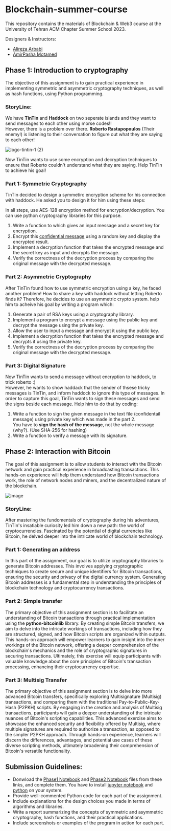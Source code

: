 # Blockchain-summer-course
This repository contains the materials of Blockchain &amp; Web3 course at the University of Tehran ACM Chapter Summer School 2023.

Designers & Instructors:    
* [Alireza Arbabi](https://github.com/Alireza-Zwolf)       
* [AmirPasha Motamed](https://github.com/aamirpashaa)     
     

## Phase 1: Introduction to cryptography
The objective of this assignment is to gain practical experience in implementing symmetric and asymmetric cryptography techniques, as well as hash functions, using Python programming.      

     
### StoryLine:
We have **TinTin** and **Haddock** on two seperate islands and they want to send messages to each other using morse codes!!   
However, there is a problem over there. **Roberto Rastapopoulos** (Their enemy!) is listening to their conversation to figure out what they are saying to each other!

![logo-tintin-1 (2)](https://github.com/UT-ACM-Student-Chapter/Blockchain-summer-course/assets/88896798/17b925b5-5fdf-4992-a927-2109663e1180)

Now TinTin wants to use some encryption and decryption techniques to ensure that Roberto couldn't understand what they are saying. Help TinTin to achieve his goal! 


### Part 1: Symmetric Cryptography
TinTin decided to design a symmetirc encryption scheme for his connection with haddock. He asked you to design it for him using these steps:     

In all steps, use AES-128 encryption method for encryption/decryption. You can use python cryptography libraries for this purpose.    
1. Write a function to which gives an input message and a secret key for encryption.     
2. Encrypt this [confidential message](https://github.com/UT-ACM-Student-Chapter/Blockchain-summer-course/blob/main/CA1/Confidential-Message.txt) using a random key and display the encrypted result.     
3. Implement a decryption function that takes the encrypted message and the secret key as input and decrypts the message.     
4. Verify the correctness of the decryption process by comparing the original message with the decrypted message.


### Part 2: Asymmetric Cryptography
After TinTin found how to use symmetric encryption using a key, he faced another problem! How to share a key with haddock without letting Roberto finds it? Therefore, he decides to use an asymmetric crypto system. help him to acheive his goal by writing a program which:   

1. Generate a pair of RSA keys using a cryptography library.
2. Implement a program to encrypt a message using the public key and decrypt the message using the private key.
3. Allow the user to input a message and encrypt it using the public key.
4. Implement a decryption function that takes the encrypted message and decrypts it using the private key.
5. Verify the correctness of the decryption process by comparing the original message with the decrypted message.

### Part 3: Digital Signature
Now TinTin wants to send a message without encryption to haddock, to trick roberto :)    
However, he wants to show haddack that the sender of thsese tricky messages is TinTin, and inform haddock to ignore this type of messages. In order to capture this goal, TinTin wants to sign these messages and send the signs beside each message. Help him to do that by coding:     

1. Write a function to sign the given message in the text file (confidentail message) using private key which was made in the part 2.     
   You have to **sign the hash of the message**, not the whole message (why?). (Use SHA-256 for hashing)
2. Write a function to verify a message with its signature.

## Phase 2: Interaction with Bitcoin
The goal of this assignment is to allow students to interact with the Bitcoin network and gain practical experience in broadcasting transactions. This hands-on experience will help them understand how Bitcoin transactions work, the role of network nodes and miners, and the decentralized nature of the blockchain.

![image](https://github.com/UT-ACM-Student-Chapter/Blockchain-SoC-Projects/assets/88896798/26f0e560-1c5a-4d06-aba4-5ce4fe2996e2)


### StoryLine:
After mastering the fundomentals of cryptography during his adventures, TinTin's insatiable curiosity led him down a new path: the world of cryptocurrencies. Fascinated by the potential of digital currencies like Bitcoin, he delved deeper into the intricate world of blockchain technology.

### Part 1: Generating an address
In this part of the assignment, our goal is to utilize cryptography libraries to generate Bitcoin addresses. This involves applying cryptographic techniques to create secure and unique identifiers for Bitcoin transactions, ensuring the security and privacy of the digital currency system. Generating Bitcoin addresses is a fundamental step in understanding the principles of blockchain technology and cryptocurrency transactions.

### Part 2: Simple transfer
The primary objective of this assignment section is to facilitate an understanding of Bitcoin transactions through practical implementation using the <strong>python-bitcoinlib</strong> library. By creating simple Bitcoin transfers, we aim to delve into the intricate workings of transactions, including how they are structured, signed, and how Bitcoin scripts are organized within outputs. This hands-on approach will empower learners to gain insight into the inner workings of the Bitcoin network, offering a deeper comprehension of the blockchain's mechanics and the role of cryptographic signatures in securing transactions. Ultimately, this exercise will equip participants with valuable knowledge about the core principles of Bitcoin's transaction processing, enhancing their cryptocurrency expertise.

### Part 3: Multisig Transfer
The primary objective of this assignment section is to delve into more advanced Bitcoin transfers, specifically exploring Multisignature (Multisig) transactions, and comparing them with the traditional Pay-to-Public-Key-Hash (P2PKH) scripts. By engaging in the creation and analysis of Multisig transactions, participants will gain a deeper understanding of the intricate nuances of Bitcoin's scripting capabilities. This advanced exercise aims to showcase the enhanced security and flexibility offered by Multisig, where multiple signatures are required to authorize a transaction, as opposed to the simpler P2PKH approach. Through hands-on experience, learners will discern the differences, advantages, and potential use cases of these diverse scripting methods, ultimately broadening their comprehension of Bitcoin's versatile functionality.


## Submission Guidelines:
- Donwload the [Phase1 Notebook](https://github.com/UT-ACM-Student-Chapter/Blockchain-summer-course/blob/main/CA1/CryptoGraphy-CA.ipynb) and [Phase2 Notebook](https://github.com/aamirpashaa/Blockchain-summer-course/blob/main/CA2/Bitcoin-CA.ipynb) files from these links, and complete them. You have to install [jupyter notebook](https://jupyter.org/install) and [python](https://www.python.org/downloads/) on your system.     
- Provide well-commented Python code for each part of the assignment.
- Include explanations for the design choices you made in terms of algorithms and libraries.
- Write a report summarizing the concepts of symmetric and asymmetric cryptography, hash functions, and their practical applications.
- Include screenshots or examples of the program in action for each part.
